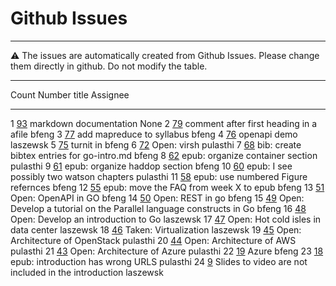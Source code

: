 # Github Issues

---

:warning: The issues are automatically created from Github Issues. Please change them directly in github.
Do not modify the table.

---

<div class="smalltable">

  Count   Number                                                        title                                                                Assignee
  ------- ------------------------------------------------------------- -------------------------------------------------------------------- ----------
  1       [93](https://github.com/cloudmesh-community/book/issues/93)   markdown documentation                                               None
  2       [79](https://github.com/cloudmesh-community/book/issues/79)   comment after first heading in a afile                               bfeng
  3       [77](https://github.com/cloudmesh-community/book/issues/77)   add mapreduce to syllabus                                            bfeng
  4       [76](https://github.com/cloudmesh-community/book/issues/76)   openapi demo                                                         laszewsk
  5       [75](https://github.com/cloudmesh-community/book/issues/75)   turnit in                                                            bfeng
  6       [72](https://github.com/cloudmesh-community/book/issues/72)   Open: virsh                                                          pulasthi
  7       [68](https://github.com/cloudmesh-community/book/issues/68)   bib: create bibtex entries for go-intro.md                           bfeng
  8       [62](https://github.com/cloudmesh-community/book/issues/62)   epub: organize container section                                     pulasthi
  9       [61](https://github.com/cloudmesh-community/book/issues/61)   epub: organize haddop section                                        bfeng
  10      [60](https://github.com/cloudmesh-community/book/issues/60)   epub: I see possibly two watson chapters                             pulasthi
  11      [58](https://github.com/cloudmesh-community/book/issues/58)   epub: use numbered Figure refernces                                  bfeng
  12      [55](https://github.com/cloudmesh-community/book/issues/55)   epub: move the FAQ from week X to epub                               bfeng
  13      [51](https://github.com/cloudmesh-community/book/issues/51)   Open: OpenAPI in GO                                                  bfeng
  14      [50](https://github.com/cloudmesh-community/book/issues/50)   Open: REST in go                                                     bfeng
  15      [49](https://github.com/cloudmesh-community/book/issues/49)   Open: Develop a tutorial on the Parallel language constructs in Go   bfeng
  16      [48](https://github.com/cloudmesh-community/book/issues/48)   Open: Develop an introduction to Go                                  laszewsk
  17      [47](https://github.com/cloudmesh-community/book/issues/47)   Open: Hot cold isles in data center                                  laszewsk
  18      [46](https://github.com/cloudmesh-community/book/issues/46)   Taken: Virtualization                                                laszewsk
  19      [45](https://github.com/cloudmesh-community/book/issues/45)   Open: Architecture of OpenStack                                      pulasthi
  20      [44](https://github.com/cloudmesh-community/book/issues/44)   Open: Architecture of AWS                                            pulasthi
  21      [43](https://github.com/cloudmesh-community/book/issues/43)   Open: Architecture of Azure                                          pulasthi
  22      [19](https://github.com/cloudmesh-community/book/issues/19)   Azure                                                                bfeng
  23      [18](https://github.com/cloudmesh-community/book/issues/18)   epub: introduction has wrong URLS                                    pulasthi
  24      [9](https://github.com/cloudmesh-community/book/issues/9)     Slides to video are not included in the introduction                 laszewsk

</div>

